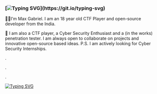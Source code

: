 ### [![Typing SVG](https://readme-typing-svg.herokuapp.com?font=bauhaus+93&color=F71302&center=true&vCenter=true&width=500&lines=%3EHello%2C+Friend!)](https://git.io/typing-svg)


👋🏻I'm Max Gabriel. I am an 18 year old CTF Player and open-source developer from the India.


🔮 I am also a CTF player, a Cyber Security Enthusiast and a (in the works) penetration tester. I am always open to collaborate on projects and innovative open-source based ideas. P.S. I am actively looking for Cyber Security Internships.

.

.

.

[![Typing SVG](https://readme-typing-svg.herokuapp.com?font=times&color=00F7E0&size=16&multiline=true&width=500&lines=%22We'll+see+more+with+our+eyes+closed%22)](https://git.io/typing-svg)
